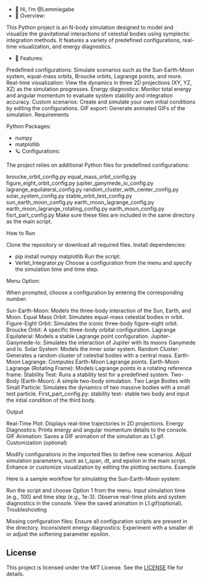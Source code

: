 - 👋 Hi, I’m @Lemmiegabe
- 🔎 Overview: 	

This Python project is an N-body simulation designed to model and visualize the gravitational interactions of celestial bodies using symplectic integration methods. It features a variety of predefined configurations, real-time visualization, and energy diagnostics.

- 👀 Features:

Predefined configurations: Simulate scenarios such as the Sun-Earth-Moon system, equal-mass orbits, Broucke orbits, Lagrange points, and more.
Real-time visualization: View the dynamics in three 2D projections (XY, YZ, XZ) as the simulation progresses.
Energy diagnostics: Monitor total energy and angular momentum to evaluate system stability and integration accuracy.
Custom scenarios: Create and simulate your own initial conditions by editing the configurations.
GIF export: Generate animated GIFs of the simulation.
Requirements

Python Packages:
- numpy
- matplotlib
- 🪐 Configurations:
  
The project relies on additional Python files for predefined configurations:

broucke_orbit_config.py
equal_mass_orbit_config.py
figure_eight_orbit_config.py
jupiter_ganymede_io_config.py
lagrange_equilateral_config.py
random_cluster_with_center_config.py
solar_system_config.py
stable_orbit_test_config.py
sun_earth_moon_config.py
earth_moon_lagrange_config.py
earth_moon_lagrange_rotating_config.py
earth_moon_config.py
fisrt_part_config.py
Make sure these files are included in the same directory as the main script.

How to Run

Clone the repository or download all required files.
Install dependencies:
- pip install numpy matplotlib
Run the script:
- Verlet_Integrator.py
Choose a configuration from the menu and specify the simulation time and time step.

Menu Option:

When prompted, choose a configuration by entering the corresponding number:

Sun-Earth-Moon: Models the three-body interaction of the Sun, Earth, and Moon.
Equal Mass Orbit: Simulates equal-mass celestial bodies in orbit.
Figure-Eight Orbit: Simulates the iconic three-body figure-eight orbit.
Broucke Orbit: A specific three-body orbital configuration.
Lagrange Equilateral: Models a stable Lagrange point configuration.
Jupiter-Ganymede-Io: Simulates the interaction of Jupiter with its moons Ganymede and Io.
Solar System: Models the inner solar system.
Random Cluster: Generates a random cluster of celestial bodies with a central mass.
Earth-Moon Lagrange: Computes Earth-Moon Lagrange points.
Earth-Moon Lagrange (Rotating Frame): Models Lagrange points in a rotating reference frame.
Stability Test: Runs a stability test for a predefined system.
Two-Body (Earth-Moon): A simple two-body simulation.
Two Large Bodies with Small Particle: Simulates the dynamics of two massive bodies with a small test particle.
First_part_config.py: stability test- stable two body and input the intial condition of the third body.

Output

Real-Time Plot: Displays real-time trajectories in 2D projections.
Energy Diagnostics: Prints energy and angular momentum details to the console.
GIF Animation: Saves a GIF animation of the simulation as L1.gif.
Customization (optional)

Modify configurations in the imported files to define new scenarios.
Adjust simulation parameters, such as t_span, dt, and epsilon in the main script.
Enhance or customize visualization by editing the plotting sections.
Example

Here is a sample workflow for simulating the Sun-Earth-Moon system:

Run the script and choose Option 1 from the menu.
Input simulation time (e.g., 100) and time step (e.g., 1e-3).
Observe real-time plots and system diagnostics in the console.
View the saved animation in L1.gif(optional).
Troubleshooting

Missing configuration files: Ensure all configuration scripts are present in the directory.
Inconsistent energy diagnostics: Experiment with a smaller dt or adjust the softening parameter epsilon.

## License
This project is licensed under the MIT License. See the [LICENSE](LICENSE) file for details.

